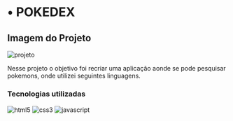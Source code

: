 # • POKEDEX

## Imagem do Projeto

![projeto](https://user-images.githubusercontent.com/104536443/193422099-b4f50e8b-1c4e-4e84-8c5e-ec25a2fd97b3.PNG)


Nesse projeto o objetivo foi recriar uma aplicação aonde se pode pesquisar pokemons, onde utilizei seguintes linguagens.

### Tecnologias utilizadas

<img align="center" alt="html5" src="https://img.shields.io/badge/HTML5-E34F26?style=for-the-badge&logo=html5&logoColor=white" /> <img align="center" alt="css3" src="https://img.shields.io/badge/CSS3-1572B6?style=for-the-badge&logo=css3&logoColor=white" /> <img align="center" alt="javascript" src="https://img.shields.io/badge/JavaScript-F7DF1E?style=for-the-badge&logo=javascript&logoColor=black" />
